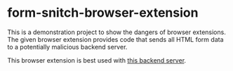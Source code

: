 # form-snitch-browser-extension

This is a demonstration project to show the dangers of browser extensions.
The given browser extension provides code that sends all HTML form data to a potentially malicious backend server.

This browser extension is best used with [this backend server](https://github.com/MrGalaxyDragon/form-snitch-backend-javascript).
